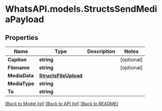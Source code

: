 
# WhatsAPI.models.StructsSendMediaPayload

## Properties

Name | Type | Description | Notes
------------ | ------------- | ------------- | -------------
**Caption** | **string** |  | [optional] 
**Filename** | **string** |  | [optional] 
**MediaData** | [**StructsFileUpload**](StructsFileUpload.md) |  | 
**MediaType** | **string** |  | 
**To** | **string** |  | 

[[Back to Model list]](../README.md#documentation-for-models)
[[Back to API list]](../README.md#documentation-for-api-endpoints)
[[Back to README]](../README.md)

